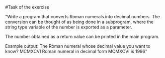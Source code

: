 #Task of the exercise

"Write a program that converts Roman numerals into decimal numbers. The conversion can be thought of as being done in a subprogram, where the string type variable of the number is exported as a parameter.

The number obtained as a return value can be printed in the main program.


Example output:
The Roman numeral whose decimal value you want to know? MCMXCVI
Roman numeral in decimal form MCMXCVI is 1996"